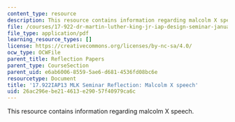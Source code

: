 ```yaml
---
content_type: resource
description: This resource contains information regarding malcolm X speech.
file: /courses/17-922-dr-martin-luther-king-jr-iap-design-seminar-january-iap-2013/26ac296ebe214613e29057f40979ca6c_MIT17_922IAP13_RefPapr6A.pdf
file_type: application/pdf
learning_resource_types: []
license: https://creativecommons.org/licenses/by-nc-sa/4.0/
ocw_type: OCWFile
parent_title: Reflection Papers
parent_type: CourseSection
parent_uid: e6ab6006-8559-5ae6-d681-4536fd08bc6e
resourcetype: Document
title: '17.922IAP13 MLK Seminar Reflection: Malcolm X speech'
uid: 26ac296e-be21-4613-e290-57f40979ca6c
---
```

This resource contains information regarding malcolm X speech.